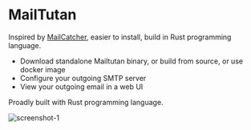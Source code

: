 MailTutan
=========

Inspired by [MailCatcher](https://mailcatcher.me/), easier to install, build in Rust programming language.

* Download standalone Mailtutan binary, or build from source, or use docker image
* Configure your outgoing SMTP server
* View your outgoing email in a web UI

Proadly built with Rust programming language.

![screenshot-1](https://github.com/mailtutan/mailtutan/assets/4325532/be65304f-b890-489c-bd4b-58317a5bd868)
